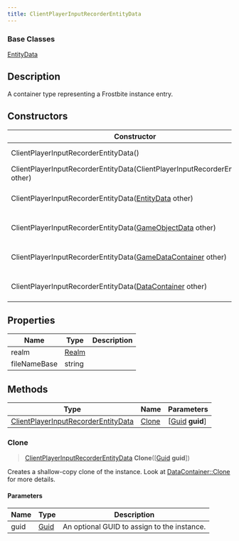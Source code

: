 ```yaml
---
title: ClientPlayerInputRecorderEntityData
---
```

### Base Classes

[EntityData](/vext/ref/fb/entitydata/)

## Description

A container type representing a Frostbite instance entry.

## Constructors

| Constructor                                                                                    | Description                                                                                                                                                   |
| ---------------------------------------------------------------------------------------------- | ------------------------------------------------------------------------------------------------------------------------------------------------------------- |
| ClientPlayerInputRecorderEntityData()                                                          | Create a new instance of this container type.                                                                                                                 |
| ClientPlayerInputRecorderEntityData(ClientPlayerInputRecorderEntityData other)                 | Create a reference copy of an instance of the same type.                                                                                                      |
| ClientPlayerInputRecorderEntityData([EntityData](/vext/ref/fb/entitydata/) other)                            | Upcast an instance of type [EntityData](/vext/ref/fb/entitydata/) to [ClientPlayerInputRecorderEntityData](/vext/ref/fb/clientplayerinputrecorderentitydata/).                            |
| ClientPlayerInputRecorderEntityData([GameObjectData](/vext/ref/fb/gameobjectdata/) other)                    | Upcast an instance of type [GameObjectData](/vext/ref/fb/gameobjectdata/) to [ClientPlayerInputRecorderEntityData](/vext/ref/fb/clientplayerinputrecorderentitydata/).                    |
| ClientPlayerInputRecorderEntityData([GameDataContainer](/vext/ref/fb/gamedatacontainer/) other)              | Upcast an instance of type [GameDataContainer](/vext/ref/fb/gamedatacontainer/) to [ClientPlayerInputRecorderEntityData](/vext/ref/fb/clientplayerinputrecorderentitydata/).              |
| ClientPlayerInputRecorderEntityData([DataContainer](/vext/ref/shared/class/datacontainer) other) | Upcast an instance of type [DataContainer](/vext/ref/shared/class/datacontainer) to [ClientPlayerInputRecorderEntityData](/vext/ref/fb/clientplayerinputrecorderentitydata/). |

## Properties

| Name         | Type           | Description |
| ------------ | -------------- | ----------- |
| realm        | [Realm](/vext/ref/fb/realm/) |             |
| fileNameBase | string         |             |

## Methods

| Type                                                                       | Name            | Parameters                                     |
| -------------------------------------------------------------------------- | --------------- | ---------------------------------------------- |
| [ClientPlayerInputRecorderEntityData](/vext/ref/fb/clientplayerinputrecorderentitydata/) | [Clone](#clone) | \[[Guid](/vext/ref/shared/class/guid) **guid**\] |

### Clone

> [ClientPlayerInputRecorderEntityData](/vext/ref/fb/clientplayerinputrecorderentitydata/) **Clone**(\[[Guid](/vext/ref/shared/class/guid) **guid**\])

Creates a shallow-copy clone of the instance. Look at [DataContainer::Clone](/vext/ref/shared/class/datacontainer#clone) for more details.

#### Parameters

| Name | Type         | Description                                 |
| ---- | ------------ | ------------------------------------------- |
| guid | [Guid](/vext/ref/shared/class/guid/) | An optional GUID to assign to the instance. |
